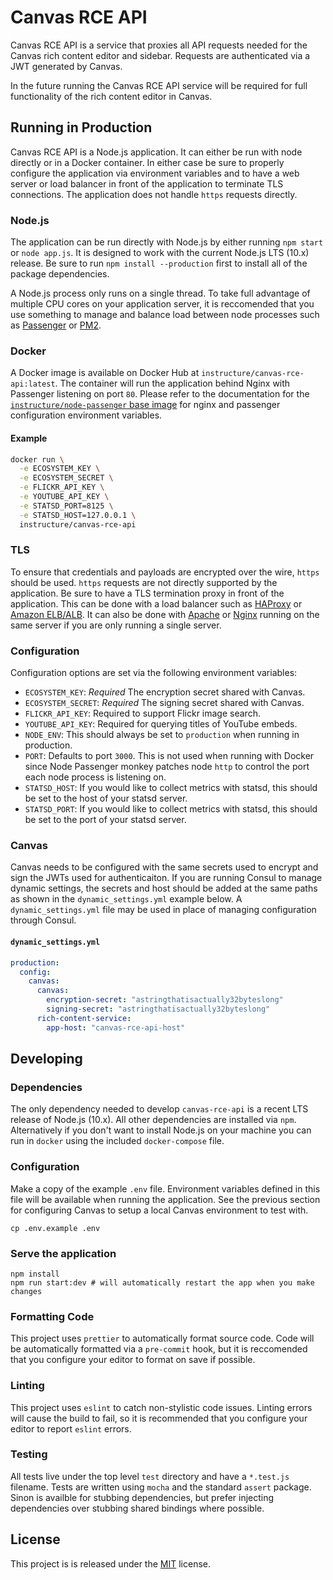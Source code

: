 # Canvas RCE API

Canvas RCE API is a service that proxies all API requests needed for the Canvas
rich content editor and sidebar. Requests are authenticated via a JWT generated
by Canvas.

In the future running the Canvas RCE API service will be required for full
functionality of the rich content editor in Canvas.

## Running in Production

Canvas RCE API is a Node.js application. It can either be run with node directly
or in a Docker container. In either case be sure to properly configure the
application via environment variables and to have a web server or load balancer
in front of the application to terminate TLS connections. The application does
not handle `https` requests directly.

### Node.js

The application can be run directly with Node.js by either running `npm start`
or `node app.js`. It is designed to work with the current Node.js LTS (10.x)
release. Be sure to run `npm install --production` first to install all of the
package dependencies.

A Node.js process only runs on a single thread. To take full advantage of multiple
CPU cores on your application server, it is reccomended that you use something
to manage and balance load between node processes such as [Passenger][1] or
[PM2][2].

### Docker

A Docker image is available on Docker Hub at
`instructure/canvas-rce-api:latest`. The container will run the application
behind Nginx with Passenger listening on port `80`. Please refer to the
documentation for the [`instructure/node-passenger` base image][7] for nginx and
passenger configuration environment variables.

#### Example

```bash
docker run \
  -e ECOSYSTEM_KEY \
  -e ECOSYSTEM_SECRET \
  -e FLICKR_API_KEY \
  -e YOUTUBE_API_KEY \
  -e STATSD_PORT=8125 \
  -e STATSD_HOST=127.0.0.1 \
  instructure/canvas-rce-api
```

### TLS

To ensure that credentials and payloads are encrypted over the wire, `https`
should be used. `https` requests are not directly supported by the application.
Be sure to have a TLS termination proxy in front of the application. This can be
done with a load balancer such as [HAProxy][3] or [Amazon ELB/ALB][4]. It
can also be done with [Apache][5] or [Nginx][6] running on the same server if
you are only running a single server.

### Configuration

Configuration options are set via the following environment variables:

* `ECOSYSTEM_KEY`: _Required_ The encryption secret shared with Canvas.
* `ECOSYSTEM_SECRET`: _Required_ The signing secret shared with Canvas.
* `FLICKR_API_KEY`: Required to support Flickr image search.
* `YOUTUBE_API_KEY`: Required for querying titles of YouTube embeds.
* `NODE_ENV`: This should always be set to `production` when running in
  production.
* `PORT`: Defaults to port `3000`. This is not used when running with Docker
  since Node Passenger monkey patches node `http` to control the port each
  node process is listening on.
* `STATSD_HOST`: If you would like to collect metrics with statsd, this should
  be set to the host of your statsd server.
* `STATSD_PORT`: If you would like to collect metrics with statsd, this should
  be set to the port of your statsd server.

### Canvas

Canvas needs to be configured with the same secrets used to encrypt and sign the
JWTs used for authenticaiton. If you are running Consul to manage dynamic
settings, the secrets and host should be added at the same paths as shown in the
`dynamic_settings.yml` example below. A `dynamic_settings.yml` file may be used
in place of managing configuration through Consul.

#### `dynamic_settings.yml`

```yml
production:
  config:
    canvas:
      canvas:
        encryption-secret: "astringthatisactually32byteslong"
        signing-secret: "astringthatisactually32byteslong"
      rich-content-service:
        app-host: "canvas-rce-api-host"
```

## Developing

### Dependencies

The only dependency needed to develop `canvas-rce-api` is a recent LTS release
of Node.js (10.x). All other dependencies are installed via `npm`. Alternatively
if you don't want to install Node.js on your machine you can run in `docker`
using the included `docker-compose` file.

### Configuration

Make a copy of the example `.env` file. Environment variables defined in this
file will be available when running the application. See the previous section
for configuring Canvas to setup a local Canvas environment to test with.

```
cp .env.example .env
```

### Serve the application

```
npm install
npm run start:dev # will automatically restart the app when you make changes
```

### Formatting Code

This project uses `prettier` to automatically format source code. Code will be
automatically formatted via a `pre-commit` hook, but it is reccomended that you
configure your editor to format on save if possible.

### Linting

This project uses `eslint` to catch non-stylistic code issues. Linting errors
will cause the build to fail, so it is recommended that you configure your
editor to report `eslint` errors.

### Testing

All tests live under the top level `test` directory and have a `*.test.js`
filename. Tests are written using `mocha` and the standard `assert` package.
Sinon is availble for stubbing dependencies, but prefer injecting dependencies
over stubbing shared bindings where possible.

## License

This project is is released under the [MIT](LICENSE) license.

[1]: https://www.phusionpassenger.com/library/walkthroughs/basics/nodejs/
[2]: https://pm2.keymetrics.io/
[3]: https://www.haproxy.org/
[4]: https://aws.amazon.com/elasticloadbalancing/
[5]: https://httpd.apache.org/
[6]: https://www.nginx.com/
[7]: https://github.com/instructure/dockerfiles/blob/master/node-passenger/README.md
